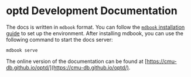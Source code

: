 # optd Development Documentation

The docs is written in `mdbook` format. You can follow the [`mdbook` installation guide](https://rust-lang.github.io/mdBook/guide/installation.html) to set up the environment. After installing mdbook, you can use the following command to start the docs server:

```shell
mdbook serve
```

The online version of the documentation can be found at [https://cmu-db.github.io/optd/](https://cmu-db.github.io/optd/).
